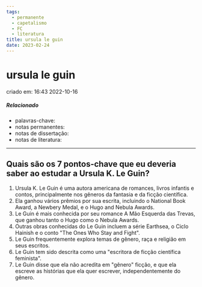 ```yaml
---
tags:
  - permanente
  - capetalismo
  - FC
  - literatura
title: ursula le guin
date: 2023-02-24
---
```

# ursula le guin
criado em: 16:43 2022-10-16

##### Relacionado
- palavras-chave: 
- notas permanentes: 
- notas de dissertação:
- notas de literatura: 

---

## Quais são os 7 pontos-chave que eu deveria saber ao estudar a Ursula K. Le Guin?

1. Ursula K. Le Guin é uma autora americana de romances, livros infantis e contos, principalmente nos gêneros da fantasia e da ficção científica.
2. Ela ganhou vários prêmios por sua escrita, incluindo o National Book Award, a Newbery Medal, e o Hugo and Nebula Awards.
3. Le Guin é mais conhecida por seu romance A Mão Esquerda das Trevas, que ganhou tanto o Hugo como o Nebula Awards.
4. Outras obras conhecidas do Le Guin incluem a série Earthsea, o Ciclo Hainish e o conto "The Ones Who Stay and Fight".
5. Le Guin frequentemente explora temas de gênero, raça e religião em seus escritos.
6. Le Guin tem sido descrita como uma "escritora de ficção científica feminista".
7. Le Guin disse que ela não acredita em "gênero" ficção, e que ela escreve as histórias que ela quer escrever, independentemente do gênero.